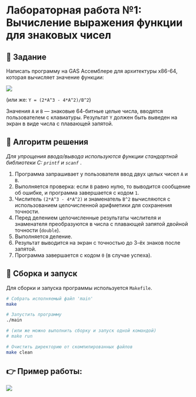 # Лабораторная работа №1: Вычисление выражения функции для знаковых чисел

## 🎯 Задание
Написать программу на GAS Ассемблере для архитектуры x86-64, которая вычисляет значение функции:

<img src="https://i.imgur.com/Re493pN.png">

(или же: `Y = (2*A^3 - 4*A^2)/B^2`)

Значения `A` и `B` — знаковые 64-битные целые числа, вводятся пользователем с клавиатуры. Результат `Y` должен быть выведен на экран в виде числа с плавающей запятой.

## 📝 Алгоритм решения
<i> Для упрощения ввода/вывода используются функции стандартной библиотеки C: `printf` и `scanf` </i>.

1.  Программа запрашивает у пользователя ввод двух целых чисел `A` и `B`.
2.  Выполняется проверка: если `B` равно нулю, то выводится сообщение об ошибке, и программа завершается с кодом `1`.
3.  Числитель `(2*A^3 - 4*A^2)` и знаменатель `B^2` вычисляются с использованием целочисленной арифметики для сохранения точности.
4.  Перед делением целочисленные результаты числителя и знаменателя преобразуются в числа с плавающей запятой двойной точности (`double`).
5.  Выполняется деление.
6.  Результат выводится на экран с точностью до 3-ёх знаков после запятой.
7.  Программа завершается с кодом `0` (в случае успеха).

## 🚀 Сборка и запуск
Для сборки и запуска программы используется `Makefile`.

```bash
# Собрать исполняемый файл 'main'
make

# Запустить программу
./main

# (или же можно выполнить сборку и запуск одной командой)
# make run

# Очистить директорию от скомпилированных файлов
make clean
```

## 👉 Пример работы:

<img src="https://i.imgur.com/1QlWXNN.png">

